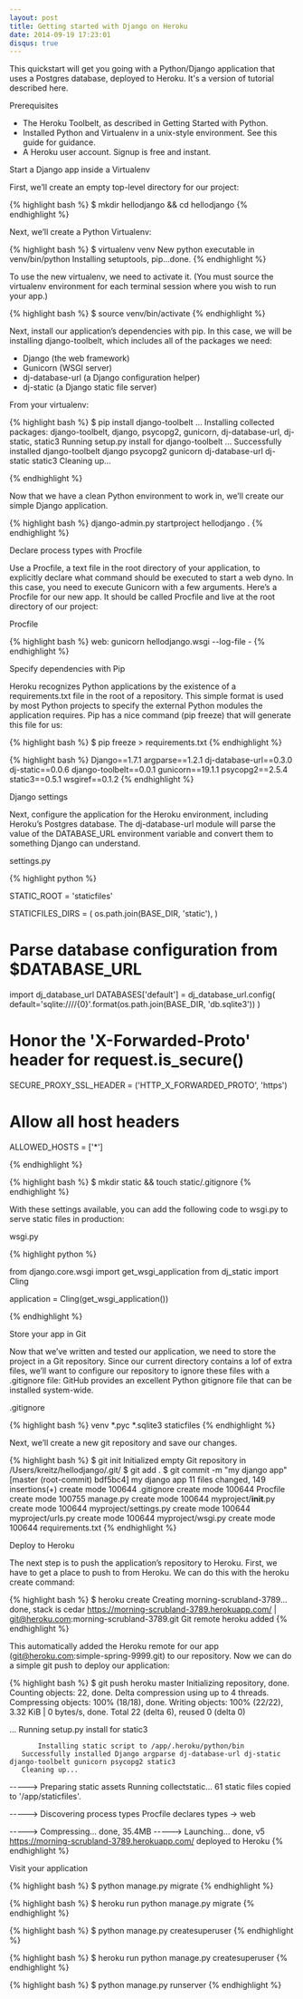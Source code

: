 ```yaml
---
layout: post
title: Getting started with Django on Heroku
date: 2014-09-19 17:23:01 
disqus: true
---
```


This quickstart will get you going with a Python/Django application that uses a Postgres 
database, deployed to Heroku. It's a version of tutorial described here. 

Prerequisites

- The Heroku Toolbelt, as described in Getting Started with Python.
- Installed Python and Virtualenv in a unix-style environment. See this guide for guidance.
- A Heroku user account. Signup is free and instant.

Start a Django app inside a Virtualenv

First, we’ll create an empty top-level directory for our project:

{% highlight bash %}
$ mkdir hellodjango && cd hellodjango
{% endhighlight %}

Next, we’ll create a Python Virtualenv:

{% highlight bash %}
$ virtualenv venv
New python executable in venv/bin/python
Installing setuptools, pip...done.
{% endhighlight %}

To use the new virtualenv, we need to activate it. (You must source the virtualenv environment for each terminal session where you wish to run your app.)

{% highlight bash %}
$ source venv/bin/activate
{% endhighlight %}

Next, install our application’s dependencies with pip. In this case, we will be installing django-toolbelt, which includes all of the packages we need:

- Django (the web framework)
- Gunicorn (WSGI server)
- dj-database-url (a Django configuration helper)
- dj-static (a Django static file server)

From your virtualenv:

{% highlight bash %}
$ pip install django-toolbelt
... 
Installing collected packages: django-toolbelt, django, psycopg2, gunicorn, dj-database-url, dj-static, static3
  Running setup.py install for django-toolbelt
... 
Successfully installed django-toolbelt django psycopg2 gunicorn dj-database-url dj-static static3
Cleaning up...

{% endhighlight %}

Now that we have a clean Python environment to work in, we’ll create our simple Django 
application.

{% highlight bash %}
 django-admin.py startproject hellodjango . 
{% endhighlight %}

Declare process types with Procfile

Use a Procfile, a text file in the root directory of your application, to explicitly declare what command should be executed to start a web dyno. In this case, you need to execute Gunicorn with a few arguments.
Here’s a Procfile for our new app. It should be called Procfile and live at the root directory of our project:

Procfile

{% highlight bash %}
web: gunicorn hellodjango.wsgi --log-file -
{% endhighlight %}

Specify dependencies with Pip

Heroku recognizes Python applications by the existence of a requirements.txt file in the root of a repository. This simple format is used by most Python projects to specify the external Python modules the application requires.
Pip has a nice command (pip freeze) that will generate this file for us:

{% highlight bash %}
$ pip freeze > requirements.txt
{% endhighlight %}

{% highlight bash %}
Django==1.7.1
argparse==1.2.1
dj-database-url==0.3.0
dj-static==0.0.6
django-toolbelt==0.0.1
gunicorn==19.1.1
psycopg2==2.5.4
static3==0.5.1
wsgiref==0.1.2
{% endhighlight %}


Django settings

Next, configure the application for the Heroku environment, including Heroku’s Postgres database. The dj-database-url module will parse the value of the DATABASE_URL environment variable and convert them to something Django can understand.



settings.py

{% highlight python %}

STATIC_ROOT = 'staticfiles'

STATICFILES_DIRS = (
    os.path.join(BASE_DIR, 'static'),
)

# Parse database configuration from $DATABASE_URL
import dj_database_url
DATABASES['default'] =  dj_database_url.config(    
    default='sqlite:////{0}'.format(os.path.join(BASE_DIR, 'db.sqlite3'))
)

# Honor the 'X-Forwarded-Proto' header for request.is_secure()
SECURE_PROXY_SSL_HEADER = ('HTTP_X_FORWARDED_PROTO', 'https')

# Allow all host headers
ALLOWED_HOSTS = ['*']

{% endhighlight %}

{% highlight bash %}
$ mkdir static && touch static/.gitignore
{% endhighlight %}

With these settings available, you can add the following code to wsgi.py to serve static files in production:

wsgi.py

{% highlight python %}

from django.core.wsgi import get_wsgi_application
from dj_static import Cling

application = Cling(get_wsgi_application())

{% endhighlight %}

Store your app in Git

Now that we’ve written and tested our application, we need to store the project in a Git repository.
Since our current directory contains a lof of extra files, we’ll want to configure our repository to ignore these files with a .gitignore file:
GitHub provides an excellent Python gitignore file that can be installed system-wide.

.gitignore

{% highlight bash %}
venv
*.pyc
*.sqlite3
staticfiles
{% endhighlight %}

Next, we’ll create a new git repository and save our changes.

{% highlight bash %}
$ git init
Initialized empty Git repository in /Users/kreitz/hellodjango/.git/
$ git add .
$ git commit -m "my django app"
[master (root-commit) bdf5bc4] my django app
 11 files changed, 149 insertions(+)
 create mode 100644 .gitignore
 create mode 100644 Procfile
 create mode 100755 manage.py
 create mode 100644 myproject/__init__.py
 create mode 100644 myproject/settings.py
 create mode 100644 myproject/urls.py
 create mode 100644 myproject/wsgi.py
 create mode 100644 requirements.txt
{% endhighlight %} 
 
Deploy to Heroku

The next step is to push the application’s repository to Heroku. First, we have to get a place to push to from Heroku. We can do this with the heroku create command:

{% highlight bash %}
$ heroku create
Creating morning-scrubland-3789... done, stack is cedar
https://morning-scrubland-3789.herokuapp.com/ | git@heroku.com:morning-scrubland-3789.git
Git remote heroku added
{% endhighlight %}

This automatically added the Heroku remote for our app (git@heroku.com:simple-spring-9999.git) to our repository. Now we can do a simple git push to deploy our application:

{% highlight bash %}
$ git push heroku master
Initializing repository, done.
Counting objects: 22, done.
Delta compression using up to 4 threads.
Compressing objects: 100% (18/18), done.
Writing objects: 100% (22/22), 3.32 KiB | 0 bytes/s, done.
Total 22 (delta 6), reused 0 (delta 0)

...
         Running setup.py install for static3
           
           Installing static script to /app/.heroku/python/bin
       Successfully installed Django argparse dj-database-url dj-static django-toolbelt gunicorn psycopg2 static3
       Cleaning up...

-----> Preparing static assets
       Running collectstatic...
       61 static files copied to '/app/staticfiles'.

-----> Discovering process types
       Procfile declares types -> web

-----> Compressing... done, 35.4MB
-----> Launching... done, v5
       https://morning-scrubland-3789.herokuapp.com/ deployed to Heroku
{% endhighlight %}

Visit your application

{% highlight bash %}
$ python manage.py migrate
{% endhighlight %}

{% highlight bash %}
$ heroku run python manage.py migrate
{% endhighlight %}

{% highlight bash %}
$ python manage.py createsuperuser
{% endhighlight %}

{% highlight bash %}
$ heroku run python manage.py createsuperuser
{% endhighlight %}


{% highlight bash %}
$ python manage.py runserver
{% endhighlight %}




